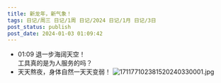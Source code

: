 ```yaml
---
title: 新龙年，新气象！
tags: 日记/周三 日记/1周 日记/2024 日记/1月 日记/3日
post_status: publish
post_date: 2024-01-03 01:09:42 
---
```

- 01:09 退一步海阔天空！<br>工具真的是为人服务的吗？
- 天天熬夜，身体自然一天天变弱！
![171177102381520240330001.jpg](https://testingcf.jsdelivr.net/gh/jarlin8/OSS@main/backup/171177102381520240330001.jpg)
